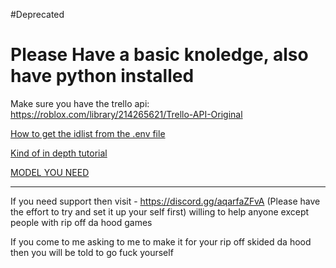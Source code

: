 #Deprecated

# Please Have a basic knoledge, also have python installed

Make sure you have the trello api: https://roblox.com/library/214265621/Trello-API-Original

[How to get the idlist from the .env file](https://streamable.com/diiwnf)

[Kind of in depth tutorial](https://www.youtube.com/watch?v=MqtvOmJg5RE)

[MODEL YOU NEED](https://roblox.com/library/12347574842/to-roblox-ban-bot)

------------------------------------------------------------------------------------------------------------------------------------------------

If you need support then visit -  https://discord.gg/aqarfaZFvA (Please have the effort to try and set it up your self first)
willing to help anyone except people with rip off da hood games

If you come to me asking to me to make it for your rip off skided da hood then you will be told to go fuck yourself
